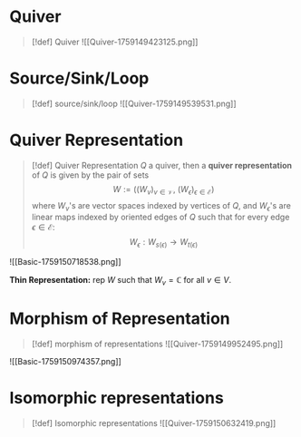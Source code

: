 # Quiver

>[!def] Quiver
>![[Quiver-1759149423125.png]]

# Source/Sink/Loop

>[!def] source/sink/loop
>![[Quiver-1759149539531.png]]

# Quiver Representation

>[!def] Quiver Representation
>$Q$ a quiver, then a **quiver representation** of $Q$ is given by the pair of sets $$W:=((W_v)_{v\in\mathcal{V}}, \:(W_\epsilon)_{\epsilon\in\mathcal{E}})$$
>where $W_v$'s are vector spaces indexed by vertices of $Q$, and $W_\epsilon$'s are linear maps indexed by oriented edges of $Q$ such that for every edge $\epsilon \in \mathcal{E}$: $$W_\epsilon : W_{s(\epsilon)} \to W_{t(\epsilon)}$$  

![[Basic-1759150718538.png]]

**Thin Representation:** rep $W$ such that $W_v =\mathbb{C}$ for all $v \in V$.

# Morphism of Representation

>[!def] morphism of representations
>![[Quiver-1759149952495.png]]

![[Basic-1759150974357.png]]

# Isomorphic representations

>[!def] Isomorphic representations
>![[Quiver-1759150632419.png]]



